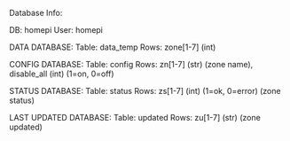 Database Info:

DB: homepi
User: homepi

DATA DATABASE:
  Table: data_temp
  Rows: zone[1-7] (int)
 
CONFIG DATABASE:
  Table: config
  Rows: zn[1-7] (str) (zone name), disable_all (int) (1=on, 0=off)
  
STATUS DATABASE:
  Table: status
  Rows: zs[1-7] (int) (1=ok, 0=error) (zone status)
 
LAST UPDATED DATABASE:
  Table: updated
  Rows: zu[1-7] (str) (zone updated)
